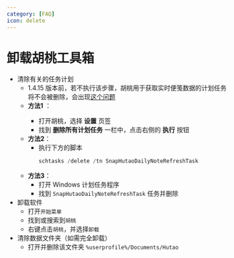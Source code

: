```yaml
---
category: [FAQ]
icon: delete
---
```

# 卸载胡桃工具箱

- 清除有关的任务计划
    - 1.4.15 版本前，若不执行该步骤，胡桃用于获取实时便笺数据的计划任务将不会被删除，会出现[这个问题](FAQ.md#为什么会弹出需要使用新应用以打开的对话框)
    - **方法1** <Badge text="仅限早于 1.4.15 的版本" type="tip" />：
        - 打开胡桃，选择 **设置** 页签
        - 找到 **删除所有计划任务** 一栏中，点击右侧的 **执行** 按钮 <Badge text="需要管理员模式" type="tip" />
    - **方法2**：
        - 执行下方的脚本
           ``` PowerShell
           schtasks /delete /tn SnapHutaoDailyNoteRefreshTask
           ```
    - **方法3**：
        - 打开 Windows 计划任务程序
        - 找到 `SnapHutaoDailyNoteRefreshTask` 任务并删除
- 卸载软件
    - 打开`开始菜单`
    - 找到或搜索到`胡桃`
    - 右键点击`胡桃`，并选择`卸载`
- 清除数据文件夹（如需完全卸载）
    - 打开并删除该文件夹 `%userprofile%/Documents/Hutao`